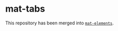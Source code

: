 # mat-tabs

This repository has been merged into [`mat-elements`](https://github.com/expandjs/mat-elements).
